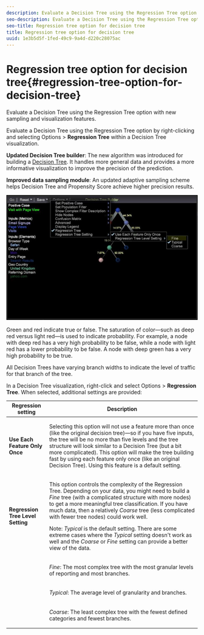 ```yaml
---
description: Evaluate a Decision Tree using the Regression Tree option with new sampling and visualization features.
seo-description: Evaluate a Decision Tree using the Regression Tree option with new sampling and visualization features.
seo-title: Regression tree option for decision tree
title: Regression tree option for decision tree
uuid: 1e3b5d5f-1fed-49c9-9a4d-d220c28075ac
---
```


# Regression tree option for decision tree{#regression-tree-option-for-decision-tree}

Evaluate a Decision Tree using the Regression Tree option with new sampling and visualization features.

Evaluate a Decision Tree using the Regression Tree option by right-clicking and selecting Options > **Regression Tree** within a Decision Tree visualization.

**Updated Decision Tree builder**: The new algorithm was introduced for building a [Decision Tree](https://marketing.adobe.com/resources/help/en_US/insight/client/?f=c_decision_trees). It handles more general data and provides a more informative visualization to improve the precision of the prediction.

**Improved data sampling module**: An updated adaptive sampling scheme helps Decision Tree and Propensity Score achieve higher precision results.

![](assets/CART-RegressionTreeOptions.jpg)

Green and red indicate true or false. The saturation of color—such as deep red versus light red—is used to indicate probability. For example, a node with deep red has a very high probability to be false, while a node with light red has a lower probability to be false. A node with deep green has a very high probability to be true.

All Decision Trees have varying branch widths to indicate the level of traffic for that branch of the tree.

In a Decision Tree visualization, right-click and select Options > **Regression Tree**. When selected, additional settings are provided:  

<table id="table_39E025A3E0B549B4BEDCE0D30A499211"> 
 <thead> 
  <tr> 
   <th colname="col1" class="entry"> Regression setting </th> 
   <th colname="col2" class="entry"> Description </th> 
  </tr>
 </thead>
 <tbody> 
  <tr> 
   <td colname="col1"> <p><b>Use Each Feature Only Once</b> </p> </td> 
   <td colname="col2"> <p>Selecting this option will not use a feature more than once (like the original decision tree)—so if you have five inputs, the tree will be no more than five levels and the tree structure will look similar to a Decision Tree (but a bit more complicated). This option will make the tree building fast by using each feature only once (like an original Decision Tree). Using this feature is a default setting. </p> </td> 
  </tr> 
  <tr> 
   <td colname="col1"> <p><b>Regression Tree Level Setting </b> </p> </td> 
   <td colname="col2"> <p>This option controls the complexity of the Regression Tree. Depending on your data, you might need to build a <i>Fine</i> tree (with a complicated structure with more nodes) to get a more meaningful tree classification. If you have much data, then a relatively <i>Coarse</i> tree (less complicated with fewer tree nodes) could work well. </p> <p> <p>Note: <i>Typical</i> is the default setting. There are some extreme cases where the <i>Typical</i> setting doesn't work as well and the <i>Coarse</i> or <i>Fine</i> setting can provide a better view of the data. </p> </p> </td> 
  </tr> 
  <tr> 
   <td colname="col1"> </td> 
   <td colname="col2"> <p><i>Fine</i>: The most complex tree with the most granular levels of reporting and most branches. </p> </td> 
  </tr> 
  <tr> 
   <td colname="col1"> </td> 
   <td colname="col2"> <p><i>Typical</i>: The average level of granularity and branches. </p> </td> 
  </tr> 
  <tr> 
   <td colname="col1"> </td> 
   <td colname="col2"> <p><i>Coarse</i>: The least complex tree with the fewest defined categories and fewest branches. </p> </td> 
  </tr> 
 </tbody> 
</table>

